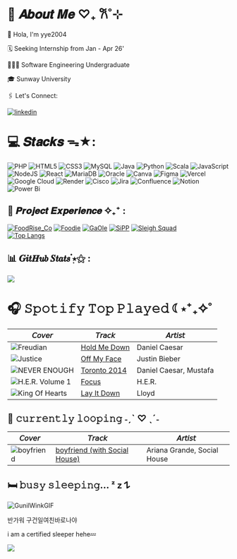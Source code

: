 # 💭 𝑨𝒃𝒐𝒖𝒕 𝑴𝒆 ♡₊ 𐙚˚⊹
<p>🦢 Hola, I'm yye2004 </p>
<p>🗓️ Seeking Internship from Jan - Apr 26'</p>
<p>👩🏻‍💻 Software Engineering Undergraduate</p>
<p>🎓 Sunway University</p>
<p>🖇️ Let's Connect: </br>

[![linkedin](https://img.shields.io/badge/linkedin-0A66C2?style=for-the-badge&logo=linkedin&logoColor=white)](https://www.linkedin.com/in/ying-er-yeap/) 
</p>

# 💻 𝑺𝒕𝒂𝒄𝒌𝒔 ᯓ★:
![PHP](https://img.shields.io/badge/php-%23777BB4.svg?style=for-the-badge&logo=php&logoColor=white)
![HTML5](https://img.shields.io/badge/html5-%23E34F26.svg?style=for-the-badge&logo=html5&logoColor=white)
![CSS3](https://img.shields.io/badge/css3-%231572B6.svg?style=for-the-badge&logo=css3&logoColor=white)
![MySQL](https://img.shields.io/badge/mysql-%2300f.svg?style=for-the-badge&logo=mysql&logoColor=white)
![Java](https://img.shields.io/badge/java-%23ED8B00.svg?style=for-the-badge&logo=openjdk&logoColor=white)
![Python](https://img.shields.io/badge/python-3670A0?style=for-the-badge&logo=python&logoColor=ffdd54)
![Scala](https://img.shields.io/badge/scala-%23DC322F.svg?style=for-the-badge&logo=scala&logoColor=white)
![JavaScript](https://img.shields.io/badge/javascript-%23323330.svg?style=for-the-badge&logo=javascript&logoColor=%23F7DF1E)
![NodeJS](https://img.shields.io/badge/node.js-6DA55F?style=for-the-badge&logo=node.js&logoColor=white)
![React](https://img.shields.io/badge/react-%2320232a.svg?style=for-the-badge&logo=react&logoColor=%2361DAFB)
![MariaDB](https://img.shields.io/badge/MariaDB-003545?style=for-the-badge&logo=mariadb&logoColor=white)
![Oracle](https://img.shields.io/badge/oracle%20-%23F00000.svg?&style=for-the-badge&logo=oracle&logoColor=white)
![Canva](https://img.shields.io/badge/Canva-%2300C4CC.svg?style=for-the-badge&logo=Canva&logoColor=white)
![Figma](https://img.shields.io/badge/figma-%23F24E1E.svg?style=for-the-badge&logo=figma&logoColor=white)
![Vercel](https://img.shields.io/badge/vercel-%23000000.svg?style=for-the-badge&logo=vercel&logoColor=white)
![Google Cloud](https://img.shields.io/badge/GoogleCloud-%234285F4.svg?style=for-the-badge&logo=google-cloud&logoColor=white)
![Render](https://img.shields.io/badge/Render-%46E3B7.svg?style=for-the-badge&logo=render&logoColor=white)
![Cisco](https://img.shields.io/badge/cisco-%23049fd9.svg?style=for-the-badge&logo=cisco&logoColor=black)
![Jira](https://img.shields.io/badge/jira-%230A0FFF.svg?style=for-the-badge&logo=jira&logoColor=white)
![Confluence](https://img.shields.io/badge/confluence-%23172BF4.svg?style=for-the-badge&logo=confluence&logoColor=white)
![Notion](https://img.shields.io/badge/Notion-%23000000.svg?style=for-the-badge&logo=notion&logoColor=white)
![Power Bi](https://img.shields.io/badge/power_bi-F2C811?style=for-the-badge&logo=powerbi&logoColor=black)</br>

## 📂 𝑷𝒓𝒐𝒋𝒆𝒄𝒕 𝑬𝒙𝒑𝒆𝒓𝒊𝒆𝒏𝒄𝒆 ✧₊⁺ :

[![FoodRise_Co](https://img.shields.io/badge/FoodRise_Co-yellow?style=for-the-badge)](https://github.com/yye2004/FoodRise-Co)
[![Foodie](https://img.shields.io/badge/Foodie-orange?style=for-the-badge)](https://github.com/yye2004/Foodie)
[![GaOle](https://img.shields.io/badge/Pok%C3%A9mon_Ga_Ol%C3%A9-black?style=for-the-badge)](https://github.com/yye2004/FoodRise-Co) 
[![SiPP](https://img.shields.io/badge/SiPP-blue?style=for-the-badge)](https://github.com/yye2004/sipp) 
[![Sleigh Squad](https://img.shields.io/badge/Sleigh%20Squad-violet?style=for-the-badge)](https://github.com/yye2004/Sleigh-Squad)</br>
[![Top Langs](https://github-readme-stats.vercel.app/api/top-langs/?username=yye2004)](https://github.com/anuraghazra/github-readme-stats)


## 📊 𝑮𝒊𝒕𝑯𝒖𝒃 𝑺𝒕𝒂𝒕𝒔  ๋࣭⭑⚝ :
![](https://nirzak-streak-stats.vercel.app/?user=yye2004&theme=default_repocard&hide_border=false)



 
# 🎧 𝚂𝚙𝚘𝚝𝚒𝚏𝚢 𝚃𝚘𝚙 𝙿𝚕𝚊𝚢𝚎𝚍 ☾⋆⁺₊✧˚

| 𝘊𝘰𝘷𝘦𝘳 | 𝘛𝘳𝘢𝘤𝘬 | 𝘈𝘳𝘵𝘪𝘴𝘵 |
|-------|-------|--------|
| ![Freudian](https://i.scdn.co/image/ab67616d0000485105ac3e026324594a31fad7fb) | [Hold Me Down](https://open.spotify.com/track/4s76r7AbquJcTccqJiqdVu) | Daniel Caesar |
| ![Justice](https://i.scdn.co/image/ab67616d00004851e6f407c7f3a0ec98845e4431) | [Off My Face](https://open.spotify.com/track/3T03rPwlL8NVk1yIaxeD8U) | Justin Bieber |
| ![NEVER ENOUGH](https://i.scdn.co/image/ab67616d000048517c68face1dc58127f3a7b1cc) | [Toronto 2014](https://open.spotify.com/track/4t9R5rbtovdvya28uMODDz) | Daniel Caesar, Mustafa |
| ![H.E.R. Volume 1](https://i.scdn.co/image/ab67616d0000485131cf49fd3091a58dae856775) | [Focus](https://open.spotify.com/track/6KluBT5Zthyzk6sBwqAcso) | H.E.R. |
| ![King Of Hearts](https://i.scdn.co/image/ab67616d000048510cbcba901936179fd2c048e0) | [Lay It Down](https://open.spotify.com/track/0npGoOENjn7vVvIMmvWekQ) | Lloyd |


## 🩶 𝚌𝚞𝚛𝚛𝚎𝚗𝚝𝚕𝚢 𝚕𝚘𝚘𝚙𝚒𝚗𝚐 ˗ˏˋ ♡ ˎˊ˗
| 𝘊𝘰𝘷𝘦𝘳 | 𝘛𝘳𝘢𝘤𝘬 | 𝘈𝘳𝘵𝘪𝘴𝘵 |
|-------|-------|--------|
| ![boyfriend](https://i.scdn.co/image/ab67616d000048512ca010dcf3863a07611d8b4f) | [boyfriend (with Social House)](https://open.spotify.com/track/0Ryd8975WihbObpp5cPW1t) | Ariana Grande, Social House |

## 🛏️ 𝚋𝚞𝚜𝚢 𝚜𝚕𝚎𝚎𝚙𝚒𝚗𝚐... ᶻ 𝗓 𐰁
![GunilWinkGIF](https://github.com/user-attachments/assets/49a2287a-10fd-4ac3-afb7-05179c25f556)
<p>
  반가워 구건일여친바로나야
  <p>i am a certified sleeper hehe💤</p> 
</p>

![](https://github-profile-trophy.vercel.app/?username=yye2004&theme=transparent&no-frame=false&no-bg=true&margin-w=4)
